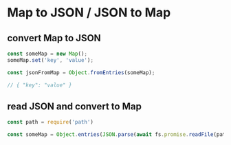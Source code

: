 # Map to JSON / JSON to Map

## convert Map to JSON
``` javascript
const someMap = new Map();
someMap.set('key', 'value');

const jsonFromMap = Object.fromEntries(someMap);

// { "key": "value" }
```

## read JSON and convert to Map
``` javascript
const path = require('path')

const someMap = Object.entries(JSON.parse(await fs.promise.readFile(path.resolve(jsonPath)).toString()));
```